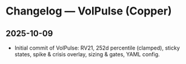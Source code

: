 # Changelog — VolPulse (Copper)

## 2025-10-09
- Initial commit of VolPulse: RV21, 252d percentile (clamped), sticky states, spike & crisis overlay, sizing & gates, YAML config.
